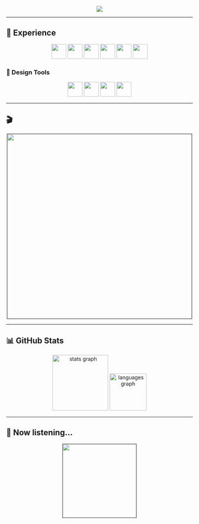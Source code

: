<p align="center">
  <img src="https://capsule-render.vercel.app/api?type=waving&height=300&color=0:e53f3b,100:f24e1e&text=Hi%20everyone😼&section=header&fontColor=FFFFFF"/>
</p>

---

## 🚀 Experience

<p align="center">
  <a href="#"><img height="40" src="https://img.shields.io/badge/html5-%23E34F26.svg?style=for-the-badge&logo=html5&logoColor=white"/></a>
  <a href="#"><img height="40" src="https://img.shields.io/badge/css3-%231572B6.svg?style=for-the-badge&logo=css3&logoColor=white"/></a>
  <a href="#"><img height="40" src="https://img.shields.io/badge/javascript-%23323330.svg?style=for-the-badge&logo=javascript&logoColor=%23F7DF1E"/></a>
  <a href="#"><img height="40" src="https://img.shields.io/badge/php-%23777BB4.svg?style=for-the-badge&logo=php&logoColor=white"/></a>
  <a href="#"><img height="40" src="https://img.shields.io/badge/mysql-4479A1.svg?style=for-the-badge&logo=mysql&logoColor=white"/></a>
  <a href="#"><img height="40" src="https://img.shields.io/badge/WordPress-%23117AC9.svg?style=for-the-badge&logo=WordPress&logoColor=white"/></a>
</p>

### 🎨 Design Tools
<p align="center">
  <a href="#"><img height="40" src="https://img.shields.io/badge/adobe%20photoshop-%2331A8FF.svg?style=for-the-badge&logo=adobe%20photoshop&logoColor=white"/></a>
  <a href="#"><img height="40" src="https://img.shields.io/badge/adobe%20illustrator-%23FF9A00.svg?style=for-the-badge&logo=adobe%20illustrator&logoColor=white"/></a>
  <a href="#"><img height="40" src="https://img.shields.io/badge/figma-%23F24E1E.svg?style=for-the-badge&logo=figma&logoColor=white"/></a>
  <a href="#"><img height="40" src="https://img.shields.io/badge/Adobe%20XD-470137?style=for-the-badge&logo=Adobe%20XD&logoColor=#FF61F6"/></a>
</p>

---

## 🎬
<p align="center">
  <a href="">
    <img height="500" src="https://media1.giphy.com/media/v1.Y2lkPTc5MGI3NjExcTVld3NqenI4aGx3MHAxZnNlazdxbzFjaXc3YXM1b3lweHBhMGZiZyZlcD12MV9pbnRlcm5hbF9naWZfYnlfaWQmY3Q9Zw/5qE0muaocjr3uVp4ty/giphy.gif"/>
  </a>
</p>

---

## 📊 GitHub Stats
<div align="center">
  <img src="https://github-readme-stats.vercel.app/api?username=Sharkvy&show_icons=true&theme=monokai" height="150" alt="stats graph" />
  <img src="https://github-readme-stats.vercel.app/api/top-langs/?username=Sharkvy&layout=compact&theme=monokai" height="100" alt="languages graph" />
</div>


---

## 🎵 Now listening...
<p align="center">
  <a href="">
    <img height="200" src="https://spotify-github-profile.kittinanx.com/api/view?uid=mateokristic2005&cover_image=true&theme=natemoo-re&show_offline=false&background_color=121212&interchange=true&bar_color=ff8000&bar_color_cover=false)](https://github.com/kittinan/spotify-github-profile"/>
  </a>
</p>

